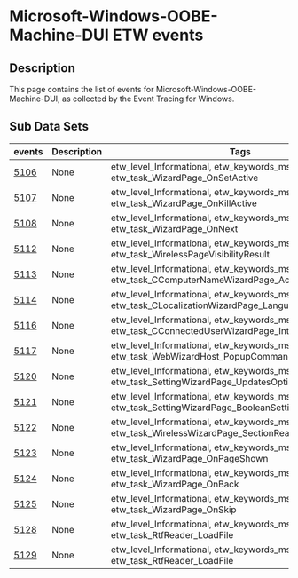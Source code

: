# Microsoft-Windows-OOBE-Machine-DUI ETW events

## Description
This page contains the list of events for Microsoft-Windows-OOBE-Machine-DUI, as collected by the Event Tracing for Windows.

## Sub Data Sets
|events|Description|Tags|
|---|---|---|
|[5106](events/event-5106.md)|None|etw_level_Informational, etw_keywords_msoobe, etw_task_WizardPage_OnSetActive|
|[5107](events/event-5107.md)|None|etw_level_Informational, etw_keywords_msoobe, etw_task_WizardPage_OnKillActive|
|[5108](events/event-5108.md)|None|etw_level_Informational, etw_keywords_msoobe, etw_task_WizardPage_OnNext|
|[5112](events/event-5112.md)|None|etw_level_Informational, etw_keywords_msoobe, etw_task_WirelessPageVisibilityResult|
|[5113](events/event-5113.md)|None|etw_level_Informational, etw_keywords_msoobe, etw_task_CComputerNameWizardPage_AccentColorSelection|
|[5114](events/event-5114.md)|None|etw_level_Informational, etw_keywords_msoobe, etw_task_CLocalizationWizardPage_LanguageSelection|
|[5116](events/event-5116.md)|None|etw_level_Informational, etw_keywords_msoobe, etw_task_CConnectedUserWizardPage_InternetInitialize|
|[5117](events/event-5117.md)|None|etw_level_Informational, etw_keywords_msoobe, etw_task_WebWizardHost_PopupCommandPressed|
|[5120](events/event-5120.md)|None|etw_level_Informational, etw_keywords_msoobe, etw_task_SettingWizardPage_UpdatesOptionSelected|
|[5121](events/event-5121.md)|None|etw_level_Informational, etw_keywords_msoobe, etw_task_SettingWizardPage_BooleanSettingOptionSelected|
|[5122](events/event-5122.md)|None|etw_level_Informational, etw_keywords_msoobe, etw_task_WirelessWizardPage_SectionReady|
|[5123](events/event-5123.md)|None|etw_level_Informational, etw_keywords_msoobe, etw_task_WizardPage_OnPageShown|
|[5124](events/event-5124.md)|None|etw_level_Informational, etw_keywords_msoobe, etw_task_WizardPage_OnBack|
|[5125](events/event-5125.md)|None|etw_level_Informational, etw_keywords_msoobe, etw_task_WizardPage_OnSkip|
|[5128](events/event-5128.md)|None|etw_level_Informational, etw_keywords_msoobe, etw_task_RtfReader_LoadFile|
|[5129](events/event-5129.md)|None|etw_level_Informational, etw_keywords_msoobe, etw_task_RtfReader_LoadFile|
